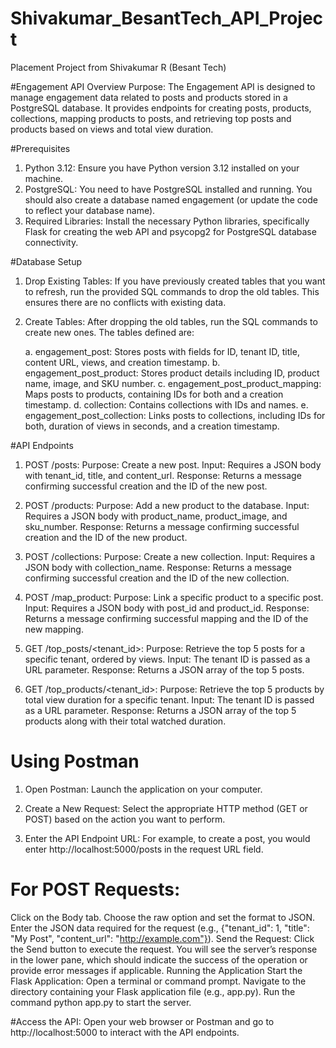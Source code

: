 # Shivakumar_BesantTech_API_Project
Placement Project from  Shivakumar R (Besant Tech) 





#Engagement API
Overview
Purpose: The Engagement API is designed to manage engagement data related to posts and products stored in a PostgreSQL database. It provides endpoints for creating posts, products, collections, mapping products to posts, and retrieving top posts and products based on views and total view duration.




#Prerequisites
1. Python 3.12: Ensure you have Python version 3.12 installed on your machine.
2. PostgreSQL: You need to have PostgreSQL installed and running. You should also create a database named engagement (or update the code to reflect your database name).
3. Required Libraries: Install the necessary Python libraries, specifically Flask for creating the web API and psycopg2 for PostgreSQL database connectivity.




#Database Setup
1. Drop Existing Tables: If you have previously created tables that you want to refresh, run the provided SQL commands to drop the old tables. This ensures there are no conflicts with existing data.

2. Create Tables: After dropping the old tables, run the SQL commands to create new ones. The tables defined are:

    a. engagement_post: Stores posts with fields for ID, tenant ID, title, content URL, views, and creation timestamp.
    b. engagement_post_product: Stores product details including ID, product name, image, and SKU number.
    c. engagement_post_product_mapping: Maps posts to products, containing IDs for both and a creation timestamp.
    d. collection: Contains collections with IDs and names.
    e. engagement_post_collection: Links posts to collections, including IDs for both, duration of views in seconds, and a creation timestamp.



#API Endpoints

1.  POST /posts:
      Purpose: Create a new post.
      Input: Requires a JSON body with tenant_id, title, and content_url.
      Response: Returns a message confirming successful creation and the ID of the new post.


2. POST /products:
      Purpose: Add a new product to the database.
      Input: Requires a JSON body with product_name, product_image, and sku_number.
      Response: Returns a message confirming successful creation and the ID of the new product.



3. POST /collections:
      Purpose: Create a new collection.
      Input: Requires a JSON body with collection_name.
      Response: Returns a message confirming successful creation and the ID of the new collection.


4. POST /map_product:
      Purpose: Link a specific product to a specific post.
      Input: Requires a JSON body with post_id and product_id.
      Response: Returns a message confirming successful mapping and the ID of the new mapping.


5. GET /top_posts/<tenant_id>:
      Purpose: Retrieve the top 5 posts for a specific tenant, ordered by views.
      Input: The tenant ID is passed as a URL parameter.
      Response: Returns a JSON array of the top 5 posts.


6. GET /top_products/<tenant_id>:
      Purpose: Retrieve the top 5 products by total view duration for a specific tenant.
      Input: The tenant ID is passed as a URL parameter.
      Response: Returns a JSON array of the top 5 products along with their total watched duration.


# Using Postman

  1. Open Postman: Launch the application on your computer.

  2. Create a New Request: Select the appropriate HTTP method (GET or POST) based on the action you want to perform.

  3. Enter the API Endpoint URL: For example, to create a post, you would enter http://localhost:5000/posts in the request URL field.

# For POST Requests:
Click on the Body tab.
Choose the raw option and set the format to JSON.
Enter the JSON data required for the request (e.g., {"tenant_id": 1, "title": "My Post", "content_url": "http://example.com"}).
Send the Request: Click the Send button to execute the request. You will see the server’s response in the lower pane, which should indicate the success of the operation or provide error messages if applicable.
Running the Application
Start the Flask Application:
Open a terminal or command prompt.
Navigate to the directory containing your Flask application file (e.g., app.py).
Run the command python app.py to start the server.



#Access the API:
Open your web browser or Postman and go to http://localhost:5000 to interact with the API endpoints.
